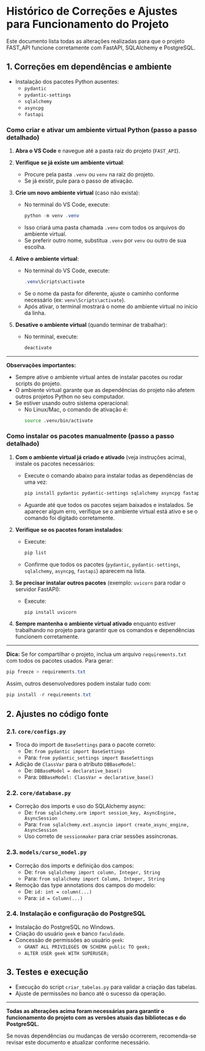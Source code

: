 # Histórico de Correções e Ajustes para Funcionamento do Projeto

Este documento lista todas as alterações realizadas para que o projeto FAST_API funcione corretamente com FastAPI, SQLAlchemy e PostgreSQL.


## 1. Correções em dependências e ambiente

- Instalação dos pacotes Python ausentes:
  - `pydantic`
  - `pydantic-settings`
  - `sqlalchemy`
  - `asyncpg`
  - `fastapi`



### Como criar e ativar um ambiente virtual Python (passo a passo detalhado)

1. **Abra o VS Code** e navegue até a pasta raiz do projeto (`FAST_API`).

2. **Verifique se já existe um ambiente virtual**:
   - Procure pela pasta `.venv` ou `venv` na raiz do projeto.
   - Se já existir, pule para o passo de ativação.

3. **Crie um novo ambiente virtual** (caso não exista):
   - No terminal do VS Code, execute:
     ```powershell
     python -m venv .venv
     ```
   - Isso criará uma pasta chamada `.venv` com todos os arquivos do ambiente virtual.
   - Se preferir outro nome, substitua `.venv` por `venv` ou outro de sua escolha.

4. **Ative o ambiente virtual**:
   - No terminal do VS Code, execute:
     ```powershell
     .venv\Scripts\activate
     ```
   - Se o nome da pasta for diferente, ajuste o caminho conforme necessário (ex: `venv\Scripts\activate`).
   - Após ativar, o terminal mostrará o nome do ambiente virtual no início da linha.

5. **Desative o ambiente virtual** (quando terminar de trabalhar):
   - No terminal, execute:
     ```powershell
     deactivate
     ```

---

**Observações importantes:**
- Sempre ative o ambiente virtual antes de instalar pacotes ou rodar scripts do projeto.
- O ambiente virtual garante que as dependências do projeto não afetem outros projetos Python no seu computador.
- Se estiver usando outro sistema operacional:
  - No Linux/Mac, o comando de ativação é:
    ```bash
    source .venv/bin/activate
    ```



### Como instalar os pacotes manualmente (passo a passo detalhado)

1. **Com o ambiente virtual já criado e ativado** (veja instruções acima), instale os pacotes necessários:
   - Execute o comando abaixo para instalar todas as dependências de uma vez:
     ```powershell
     pip install pydantic pydantic-settings sqlalchemy asyncpg fastapi
     ```
   - Aguarde até que todos os pacotes sejam baixados e instalados. Se aparecer algum erro, verifique se o ambiente virtual está ativo e se o comando foi digitado corretamente.

2. **Verifique se os pacotes foram instalados**:
   - Execute:
     ```powershell
     pip list
     ```
   - Confirme que todos os pacotes (`pydantic`, `pydantic-settings`, `sqlalchemy`, `asyncpg`, `fastapi`) aparecem na lista.

3. **Se precisar instalar outros pacotes** (exemplo: `uvicorn` para rodar o servidor FastAPI):
   - Execute:
     ```powershell
     pip install uvicorn
     ```

4. **Sempre mantenha o ambiente virtual ativado** enquanto estiver trabalhando no projeto para garantir que os comandos e dependências funcionem corretamente.

---

**Dica:** Se for compartilhar o projeto, inclua um arquivo `requirements.txt` com todos os pacotes usados. Para gerar:
```powershell
pip freeze > requirements.txt
```
Assim, outros desenvolvedores podem instalar tudo com:
```powershell
pip install -r requirements.txt
```

## 2. Ajustes no código fonte

### 2.1. `core/configs.py`
- Troca do import de `BaseSettings` para o pacote correto:
  - De: `from pydantic import BaseSettings`
  - Para: `from pydantic_settings import BaseSettings`
- Adição de `ClassVar` para o atributo `DBBaseModel`:
  - De: `DBBaseModel = declarative_base()`
  - Para: `DBBaseModel: ClassVar = declarative_base()`

### 2.2. `core/database.py`
- Correção dos imports e uso do SQLAlchemy async:
  - De: `from sqlalchemy.orm import session_key, AsyncEngine, AsyncSession`
  - Para: `from sqlalchemy.ext.asyncio import create_async_engine, AsyncSession`
  - Uso correto de `sessionmaker` para criar sessões assíncronas.

### 2.3. `models/curso_model.py`
- Correção dos imports e definição dos campos:
  - De: `from sqlalchemy import column, Integer, String`
  - Para: `from sqlalchemy import Column, Integer, String`
- Remoção das type annotations dos campos do modelo:
  - De: `id: int = column(...)`
  - Para: `id = Column(...)`

### 2.4. Instalação e configuração do PostgreSQL
- Instalação do PostgreSQL no Windows.
- Criação do usuário `geek` e banco `faculdade`.
- Concessão de permissões ao usuário `geek`:
  - `GRANT ALL PRIVILEGES ON SCHEMA public TO geek;`
  - `ALTER USER geek WITH SUPERUSER;`

## 3. Testes e execução
- Execução do script `criar_tabelas.py` para validar a criação das tabelas.
- Ajuste de permissões no banco até o sucesso da operação.

---

**Todas as alterações acima foram necessárias para garantir o funcionamento do projeto com as versões atuais das bibliotecas e do PostgreSQL.**

Se novas dependências ou mudanças de versão ocorrerem, recomenda-se revisar este documento e atualizar conforme necessário.
